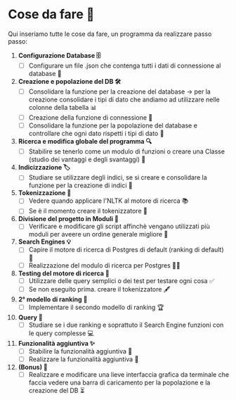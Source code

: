 # Cose da fare 🚀

Qui inseriamo tutte le cose da fare, un programma da realizzare passo passo:
1. **Configurazione Database 🗄️**
    - [ ] Configurare un file .json che contenga tutti i dati di connessione al database 🔐
2. **Creazione e popolazione del DB 🛠️**
    - [ ] Consolidare la funzione per la creazione del database → per la creazione consolidare i tipi di dato che andiamo ad utilizzare nelle colonne della tabella 📊
    - [ ] Creazione della funzione di connessione 🔗
    - [ ] Consolidare la funzione per la popolazione del database e controllare che ogni dato rispetti i tipi di dato 🧐
3. **Ricerca e modifica globale del programma 🔍**
    - [ ] Stabilire se tenerlo come un modulo di funzioni o creare una Classe (studio dei vantaggi e degli svantaggi) 🧩
4. **Indicizzazione 🏷️**
    - [ ] Studiare se utilizzare degli indici, se si creare e consolidare la funzione per la creazione di indici 📑
5. **Tokenizzazione 🧠**
    - [ ] Vedere quando applicare l'NLTK al motore di ricerca 📚
    - [ ] Se è il momento creare il tokenizzatore 📝
6. **Divisione del progetto in Moduli 📂**
    - [ ] Verificare e modificare gli script affinchè vengano utilizzati più moduli per aveere un ordine generale migliore 🔄
7. **Search Engines 💡**
    - [ ] Capire il motore di ricerca di Postgres di default (ranking di default) 🤖
    - [ ] Realizzazione del modulo di ricerca per Postgres 🧑‍💻
8. **Testing del motore di ricerca 🧪**
    - [ ] Utilizzare delle query semplici o dei test per testare ogni cosa ✅
    - [ ] Se non eseguito prima. creare il tokenizzatore 🖋️
9. **2° modello di ranking 🏅**
    - [ ] Implementare il secondo modello di ranking 🏆
10. **Query 💬**
    - [ ] Studiare se i due ranking e soprattuto il Search Engine funzioni con le query complesse 💻
11. **Funzionalità aggiuntiva ✨**
    - [ ] Stabilire la funzionalità aggiuntiva 🎯
    - [ ] Realizzare la funzionalità aggiuntiva 🏁
12. **(Bonus) 🎁**
    - [ ] Realizzare e modificare una lieve interfaccia grafica da terminale che faccia vedere una barra di caricamento per la popolazione e la creazione del DB ⏳
